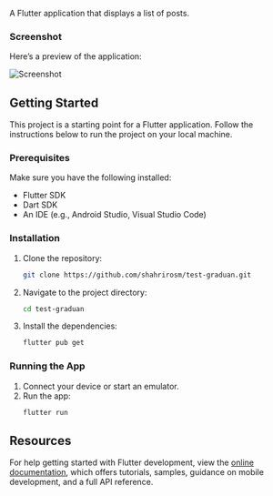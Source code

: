 A Flutter application that displays a list of posts.

### Screenshot

Here’s a preview of the application:

![Screenshot](screenshot.gif)

## Getting Started

This project is a starting point for a Flutter application. Follow the instructions below to run the project on your local machine.

### Prerequisites

Make sure you have the following installed:

- Flutter SDK
- Dart SDK
- An IDE (e.g., Android Studio, Visual Studio Code)

### Installation

1. Clone the repository:
   ```bash
   git clone https://github.com/shahrirosm/test-graduan.git
   ```
2. Navigate to the project directory:
   ```bash
   cd test-graduan
   ```
3. Install the dependencies:
   ```bash
   flutter pub get
   ```

### Running the App

1. Connect your device or start an emulator.
2. Run the app:
   ```bash
   flutter run
   ```

## Resources

For help getting started with Flutter development, view the
[online documentation](https://docs.flutter.dev/), which offers tutorials, samples, guidance on mobile development, and a full API reference.